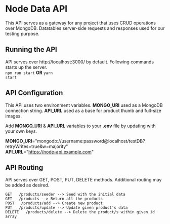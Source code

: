 # Node Data API

This API serves as a gateway for any project that uses CRUD operations over MongoDB. Datatables server-side requests and responses used for our testing purpose.    

## Running the API

API serves over http://localhost:3000/ by default. Following commands starts up the server.   
<code>npm run start</code> **OR** <code>yarn start</code>

## API Configuration

This API uses two environment variables. **MONGO_URI** used as a MongoDB connection string. **API_URL** used as a base for product thumb and full-size images.    

Add **MONGO_URI** & **API_URL** variables to your **.env** file by updating with your own keys.    
    
**MONGO_URI**="mongodb://username:password@localhost/testDB?retryWrites=true&w=majority"   
**API_URL**="https://node-api.example.com"    

## API Routing

API serves over GET, POST, PUT, DELETE methods. Additional routing may be added as desired.

    GET   /products/seeder --> Seed with the initial data   
    GET   /products --> Return all the products   
    POST   /products/add --> Create new product   
    PUT   /products/update --> Update given product's data    
    DELETE   /products/delete --> Delete the product/s within given id array 
